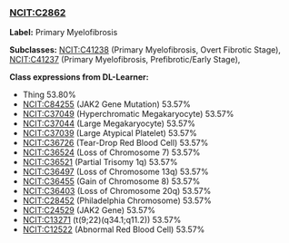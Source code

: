
### [NCIT:C2862](http://purl.obolibrary.org/obo/NCIT_C2862)
**Label:** Primary Myelofibrosis

**Subclasses:** [NCIT:C41238](http://purl.obolibrary.org/obo/NCIT_C41238) (Primary Myelofibrosis, Overt Fibrotic Stage), [NCIT:C41237](http://purl.obolibrary.org/obo/NCIT_C41237) (Primary Myelofibrosis, Prefibrotic/Early Stage), 

**Class expressions from DL-Learner:**

- Thing 53.80%
- [NCIT:C84255](http://purl.obolibrary.org/obo/NCIT_C84255) (JAK2 Gene Mutation) 53.57%
- [NCIT:C37049](http://purl.obolibrary.org/obo/NCIT_C37049) (Hyperchromatic Megakaryocyte) 53.57%
- [NCIT:C37044](http://purl.obolibrary.org/obo/NCIT_C37044) (Large Megakaryocyte) 53.57%
- [NCIT:C37039](http://purl.obolibrary.org/obo/NCIT_C37039) (Large Atypical Platelet) 53.57%
- [NCIT:C36726](http://purl.obolibrary.org/obo/NCIT_C36726) (Tear-Drop Red Blood Cell) 53.57%
- [NCIT:C36524](http://purl.obolibrary.org/obo/NCIT_C36524) (Loss of Chromosome 7) 53.57%
- [NCIT:C36521](http://purl.obolibrary.org/obo/NCIT_C36521) (Partial Trisomy 1q) 53.57%
- [NCIT:C36497](http://purl.obolibrary.org/obo/NCIT_C36497) (Loss of Chromosome 13q) 53.57%
- [NCIT:C36455](http://purl.obolibrary.org/obo/NCIT_C36455) (Gain of Chromosome 8) 53.57%
- [NCIT:C36403](http://purl.obolibrary.org/obo/NCIT_C36403) (Loss of Chromosome 20q) 53.57%
- [NCIT:C28452](http://purl.obolibrary.org/obo/NCIT_C28452) (Philadelphia Chromosome) 53.57%
- [NCIT:C24529](http://purl.obolibrary.org/obo/NCIT_C24529) (JAK2 Gene) 53.57%
- [NCIT:C13271](http://purl.obolibrary.org/obo/NCIT_C13271) (t(9;22)(q34.1;q11.2)) 53.57%
- [NCIT:C12522](http://purl.obolibrary.org/obo/NCIT_C12522) (Abnormal Red Blood Cell) 53.57%



